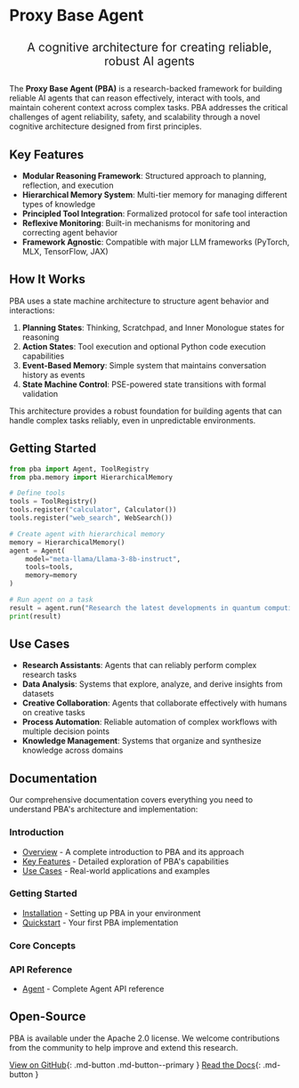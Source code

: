 # Proxy Base Agent

<div class="hero-content" style="text-align: center; margin: 2em 0;">
  <p style="font-size: 1.5em; max-width: 800px; margin: 0 auto;">
    A cognitive architecture for creating reliable, robust AI agents
  </p>
</div>

The **Proxy Base Agent (PBA)** is a research-backed framework for building reliable AI agents that can reason effectively, interact with tools, and maintain coherent context across complex tasks. PBA addresses the critical challenges of agent reliability, safety, and scalability through a novel cognitive architecture designed from first principles.

## Key Features

- **Modular Reasoning Framework**: Structured approach to planning, reflection, and execution
- **Hierarchical Memory System**: Multi-tier memory for managing different types of knowledge
- **Principled Tool Integration**: Formalized protocol for safe tool interaction
- **Reflexive Monitoring**: Built-in mechanisms for monitoring and correcting agent behavior
- **Framework Agnostic**: Compatible with major LLM frameworks (PyTorch, MLX, TensorFlow, JAX)

## How It Works

PBA uses a state machine architecture to structure agent behavior and interactions:

1. **Planning States**: Thinking, Scratchpad, and Inner Monologue states for reasoning
2. **Action States**: Tool execution and optional Python code execution capabilities
3. **Event-Based Memory**: Simple system that maintains conversation history as events
4. **State Machine Control**: PSE-powered state transitions with formal validation

This architecture provides a robust foundation for building agents that can handle complex tasks reliably, even in unpredictable environments.

## Getting Started

```python
from pba import Agent, ToolRegistry
from pba.memory import HierarchicalMemory

# Define tools
tools = ToolRegistry()
tools.register("calculator", Calculator())
tools.register("web_search", WebSearch())

# Create agent with hierarchical memory
memory = HierarchicalMemory()
agent = Agent(
    model="meta-llama/Llama-3-8b-instruct",
    tools=tools,
    memory=memory
)

# Run agent on a task
result = agent.run("Research the latest developments in quantum computing and summarize the key findings.")
print(result)
```

## Use Cases

- **Research Assistants**: Agents that can reliably perform complex research tasks
- **Data Analysis**: Systems that explore, analyze, and derive insights from datasets
- **Creative Collaboration**: Agents that collaborate effectively with humans on creative tasks
- **Process Automation**: Reliable automation of complex workflows with multiple decision points
- **Knowledge Management**: Systems that organize and synthesize knowledge across domains

## Documentation

Our comprehensive documentation covers everything you need to understand PBA's architecture and implementation:

### Introduction

- [Overview](introduction/overview.md) - A complete introduction to PBA and its approach
- [Key Features](introduction/key-features.md) - Detailed exploration of PBA's capabilities
- [Use Cases](introduction/use-cases.md) - Real-world applications and examples

### Getting Started

- [Installation](getting-started/installation.md) - Setting up PBA in your environment
- [Quickstart](getting-started/quickstart.md) - Your first PBA implementation

### Core Concepts

### API Reference

- [Agent](api/agent.md) - Complete Agent API reference

## Open-Source

PBA is available under the Apache 2.0 license. We welcome contributions from the community to help improve and extend this research.

[View on GitHub](https://github.com/TheProxyCompany/proxy-base-agent){: .md-button .md-button--primary }
[Read the Docs](introduction/overview.md){: .md-button }